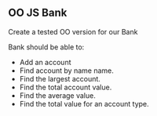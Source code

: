 ## OO JS Bank

Create a tested OO version for our Bank

Bank should be able to:

- Add an account
- Find account by name name.
- Find the largest account.
- Find the total account value.
- Find the average value.
- Find the total value for an account type.
